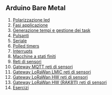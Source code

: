 

## Arduino Bare Metal
1. [Polarizzazione led](polarizzazioneled.md)
2. [Fasi applicazione](fasigenerica.md)
3. [Generazione tempi e gestione dei task](indexgenerazionetempi.md)
4. [Pulsanti](indexpulsanti.md)
5. [Seriale](indexseriale.md)
6. [Polled timers](indextimers.md)
7. [Interrupts](indexinterrupts.md)
8. [Macchine a stati finiti](indexstatifiniti.md)
9. [Reti di sensori](sensornetworkshort.md)
10. [Gateway MQTT reti di sensori](gateway.md)
11. [Gateway LoRaWan LMIC reti di sensori](gatewaylorasw.md)
12. [Gateway LoRaWan HW reti di sensori](gatewaylorahw.md)
13. [Gateway LoRaWan HW (RAK811) reti di sensori](lorarak811.md)
14. [Esercizi](esercizi.md)
<!--stackedit_data:
eyJoaXN0b3J5IjpbMTk1MTYzNTI1NV19
-->
